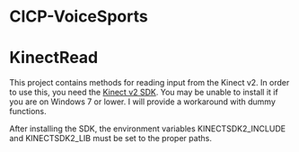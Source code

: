 # CICP-VoiceSports

# KinectRead
This project contains methods for reading input from the Kinect v2. In order to use this, you need the [Kinect v2 SDK](http://www.microsoft.com/en-us/download/details.aspx?id=44561). You may be unable to install it if you are on Windows 7 or lower. I will provide a workaround with dummy functions.

After installing the SDK, the environment variables KINECTSDK2_INCLUDE and KINECTSDK2_LIB must be set to the proper paths.